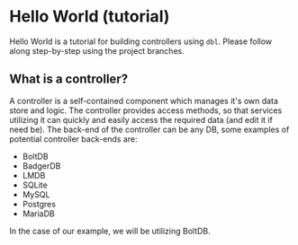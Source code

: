 # Hello World (tutorial)
Hello World is a tutorial for building controllers using `dbl`. Please follow along step-by-step using the project branches.

## What is a controller?
A controller is a self-contained component which manages it's own data store and logic. The controller provides access methods, so that services utilizing it can quickly and easily access the required data (and edit it if need be). The back-end of the controller can be any DB, some examples of potential controller back-ends are:
- BoltDB
- BadgerDB
- LMDB
- SQLite
- MySQL
- Postgres
- MariaDB

In the case of our example, we will be utilizing BoltDB.
